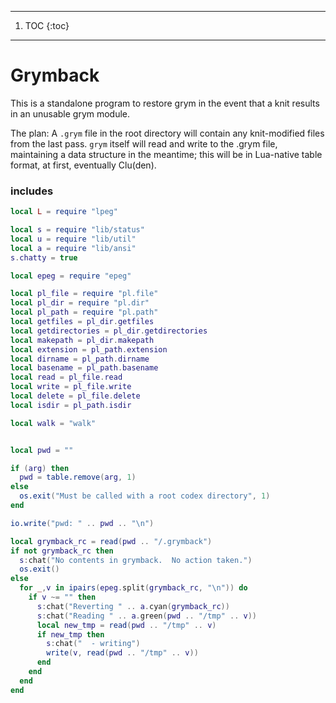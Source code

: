 
------
1. TOC
{:toc}
------

# Grymback


  This is a standalone program to restore grym in the event that a knit
results in an unusable grym module.


The plan: A `````.grym````` file in the root directory will contain any
knit-modified files from the last pass.  `````grym````` itself will read and write
to the .grym file, maintaining a data structure in the meantime; this will
be in Lua-native table format, at first, eventually Clu(den).

### includes

```lua
local L = require "lpeg"

local s = require "lib/status"
local u = require "lib/util"
local a = require "lib/ansi"
s.chatty = true

local epeg = require "epeg"

local pl_file = require "pl.file"
local pl_dir = require "pl.dir"
local pl_path = require "pl.path"
local getfiles = pl_dir.getfiles
local getdirectories = pl_dir.getdirectories
local makepath = pl_dir.makepath
local extension = pl_path.extension
local dirname = pl_path.dirname
local basename = pl_path.basename
local read = pl_file.read
local write = pl_file.write
local delete = pl_file.delete
local isdir = pl_path.isdir

local walk = "walk"
```
```lua

local pwd = ""

if (arg) then
  pwd = table.remove(arg, 1)
else
  os.exit("Must be called with a root codex directory", 1)
end

io.write("pwd: " .. pwd .. "\n")

local grymback_rc = read(pwd .. "/.grymback")
if not grymback_rc then
  s:chat("No contents in grymback.  No action taken.")
  os.exit()
else
  for _,v in ipairs(epeg.split(grymback_rc, "\n")) do
    if v ~= "" then
      s:chat("Reverting " .. a.cyan(grymback_rc))
      s:chat("Reading " .. a.green(pwd .. "/tmp" .. v))
      local new_tmp = read(pwd .. "/tmp" .. v)
      if new_tmp then
        s:chat("  - writing")
        write(v, read(pwd .. "/tmp" .. v))
      end
    end
  end
end
```

